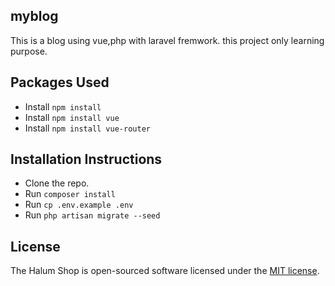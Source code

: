 ## myblog

This is a blog using vue,php with laravel fremwork. this project only learning purpose.

## Packages Used

-   Install `npm install`
-   Install `npm install vue`
-   Install `npm install vue-router`

## Installation Instructions

-   Clone the repo.
-   Run `composer install`
-   Run `cp .env.example .env`
-   Run `php artisan migrate --seed`

## License

The Halum Shop is open-sourced software licensed under the [MIT license](https://opensource.org/licenses/MIT).

